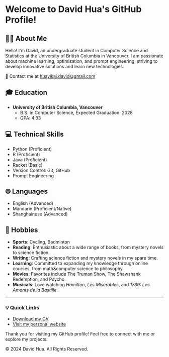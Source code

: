# Welcome to David Hua's GitHub Profile!

## 🙋‍♂️ About Me
Hello! I'm David, an undergraduate student in Computer Science and Statistics at the University of British Columbia in Vancouver. I am passionate about machine learning, optimization, and prompt engineering, striving to develop innovative solutions and learn new technologies.

📧 Contact me at [huayikai.david@gmail.com](mailto:huayikai.david@gmail.com)

## 🎓 Education
- **University of British Columbia, Vancouver**
  - B.S. in Computer Science, Expected Graduation: 2028
  - GPA: 4.33

## 💻 Technical Skills
- Python (Proficient)
- R (Proficient)
- Java (Proficient)
- Racket (Basic)
- Version Control: Git, GitHub
- Prompt Engineering

## 🌐 Languages
- English (Advanced)
- Mandarin (Proficient/Native)
- Shanghainese (Advanced)

## 📖 Hobbies
- **Sports**: Cycling, Badminton
- **Reading**: Enthusiastic about a wide range of books, from mystery novels to science fiction.
- **Writing**: Crafting science fiction and mystery novels in my spare time.
- **Learning**: Committed to expanding my knowledge through online courses, from math&computer science to philosophy.
- **Movies**: Favorites include The Truman Show, The Shawshank Redemption, and Psycho.
- **Musicals**: Love watching *Hamilton*, *Les Misérables*, and *1789: Les Amants de la Bastille*.

---
### 💡 Quick Links
- [Download my CV](Resume_David_Hua.pdf)
- [Visit my personal website](https://davidhua04.github.io/)

Thank you for visiting my GitHub profile! Feel free to connect with me or explore my projects.

&copy; 2024 David Hua. All Rights Reserved.
